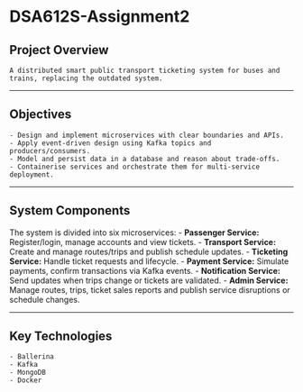 # DSA612S-Assignment2

## Project Overview
    A distributed smart public transport ticketing system for buses and trains, replacing the outdated system.

---

## Objectives
    - Design and implement microservices with clear boundaries and APIs.
    - Apply event-driven design using Kafka topics and producers/consumers.
    - Model and persist data in a database and reason about trade-offs.
    - Containerise services and orchestrate them for multi-service deployment.

---

## System Components
The system is divided into six microservices:
    - **Passenger Service:** Register/login, manage accounts and view tickets.
    - **Transport Service:** Create and manage routes/trips and publish schedule updates.
    - **Ticketing Service:** Handle ticket requests and lifecycle.
    - **Payment Service:** Simulate payments, confirm transactions via Kafka events.
    - **Notification Service:** Send updates when trips change or tickets are validated.
    - **Admin Service:** Manage routes, trips, ticket sales reports and publish service disruptions or schedule changes.

---

## Key Technologies
    - Ballerina
    - Kafka
    - MongoDB
    - Docker
